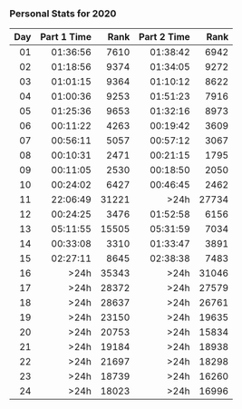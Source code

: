 ### Personal Stats for 2020

| Day | Part 1 Time |  Rank | Part 2 Time |  Rank |
|----:|------------:|------:|------------:|------:|
|  01 |    01:36:56 |  7610 |    01:38:42 |  6942 |
|  02 |    01:18:56 |  9374 |    01:34:05 |  9272 |
|  03 |    01:01:15 |  9364 |    01:10:12 |  8622 |
|  04 |    01:00:36 |  9253 |    01:51:23 |  7916 |
|  05 |    01:25:36 |  9653 |    01:32:16 |  8973 |
|  06 |    00:11:22 |  4263 |    00:19:42 |  3609 |
|  07 |    00:56:11 |  5057 |    00:57:12 |  3067 |
|  08 |    00:10:31 |  2471 |    00:21:15 |  1795 |
|  09 |    00:11:05 |  2530 |    00:18:50 |  2050 |
|  10 |    00:24:02 |  6427 |    00:46:45 |  2462 |
|  11 |    22:06:49 | 31221 |       \>24h | 27734 |
|  12 |    00:24:25 |  3476 |    01:52:58 |  6156 |
|  13 |    05:11:55 | 15505 |    05:31:59 |  7034 |
|  14 |    00:33:08 |  3310 |    01:33:47 |  3891 |
|  15 |    02:27:11 |  8645 |    02:38:38 |  7483 |
|  16 |       \>24h | 35343 |       \>24h | 31046 |
|  17 |       \>24h | 28372 |       \>24h | 27579 |
|  18 |       \>24h | 28637 |       \>24h | 26761 |
|  19 |       \>24h | 23150 |       \>24h | 19635 |
|  20 |       \>24h | 20753 |       \>24h | 15834 |
|  21 |       \>24h | 19184 |       \>24h | 18938 |
|  22 |       \>24h | 21697 |       \>24h | 18298 |
|  23 |       \>24h | 18739 |       \>24h | 16260 |
|  24 |       \>24h | 18023 |       \>24h | 16996 |

